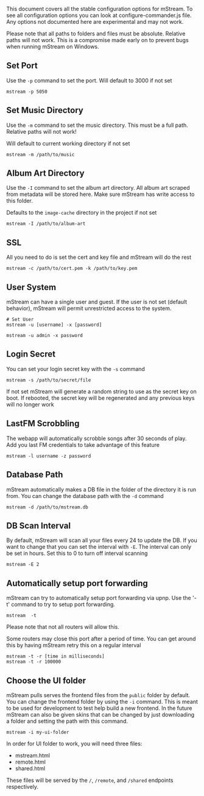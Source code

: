 This document covers all the stable configuration options for mStream.  To see all configuration options you can look at configure-commander.js file.  Any options not documented here are experimental and may not work.

Please note that all paths to folders and files must be absolute.  Relative paths will not work.  This is a compromise made early on to prevent bugs when running mStream on Windows.

## Set Port
Use the `-p` command to set the port.  Will default to 3000 if not set

```shell
mstream -p 5050
```

## Set Music Directory
Use the `-m` command to set the music directory.  This must be a full path.  Relative paths will not work!

Will default to current working directory if not set

```shell
mstream -m /path/to/music
```

## Album Art Directory
Use the `-I` command to set the album art directory.  All album art scraped from metadata will be stored here.  Make sure mStream has write access to this folder.

Defaults to the `image-cache` directory in the project if not set

```shell
mstream -I /path/to/album-art
```

## SSL
All you need to do is set the cert and key file and mStream will do the rest

```shell
mstream -c /path/to/cert.pem -k /path/to/key.pem
```

## User System
mStream can have a single user and guest.  If the user is not set (default behavior), mStream will permit unrestricted access to the system.

```shell
# Set User
mstream -u [username] -x [password]

mstream -u admin -x password
```

## Login Secret

You can set your login secret key  with the `-s` command
```
mstream -s /path/to/secret/file
```

If not set mStream will generate a random string to use as the secret key on boot.  If rebooted, the secret key will be regenerated and any previous keys will no longer work

## LastFM Scrobbling

The webapp will automatically scrobble songs after 30 seconds of play.  Add you last FM credentials to take advantage of this feature

```
mstream -l username -z password
```

## Database Path

mStream automatically makes a DB file in the folder of the directory it is run from.  You can change the database path with the `-d` command

```shell
mstream -d /path/to/mstream.db
```

## DB Scan Interval

By default, mStream will scan all your files every 24 to update the DB. If you want to change that you can set the interval with `-E`.  The interval can only be set in hours.  Set this to 0 to turn off interval scanning

```
mstream -E 2
```

## Automatically setup port forwarding

mStream can try to automatically setup port forwarding via upnp.  Use the '-t' command to try to setup port forwarding.  
```
mstream  -t
```

Please note that not all routers will allow this.  

Some routers may close this port after a period of time.  You can get around this by having mStream retry this on a regular interval

```
mstream -t -r [time in milliseconds]
mstream -t -r 100000
```

## Choose the UI folder

mStream pulls serves the frontend files from the `public` folder by default.  You can change the frontend folder by using the `-i` command.  This is meant to be used for development to test help build a new frontend.  In the future mStream can also be given skins that can be changed by just downloading a folder and setting the path with this command.

```
mstream -i my-ui-folder
```

In order for UI folder to work, you will need three files:

* mstream.html
* remote.html
* shared.html

These files will be served by the `/`, `/remote`, and `/shared` endpoints respectively.
